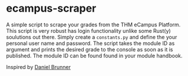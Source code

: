 # ecampus-scraper

A simple script to scrape your grades from the THM eCampus Platform. This script is very robust has login functionality unlike some Rust(y) soulutions out there. Simply
create a ``constants.py`` and define the your personal user name and password. The script takes the module ID as argument and prints the desired grade to the console as soon as it is published. The module ID can be found found in your module handbook.<br>

Inspired by [Daniel Brunner](https://www.dbrunner.de)